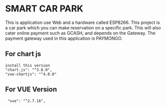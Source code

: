 # SMART CAR PARK
This is application use Web and a hardware called ESP8266. This project is a car park
which you can make reservation on a specific park. This will also cater online payment such as
GCASH, and depends on the Gateway. The payment gateway used in this application is PAYMONGO.


## For chart js
    install this version
    "chart.js": "^3.8.0",
    "vue-chartjs": "^4.0.0"

## For VUE Version
     "vue": "^2.7.16",